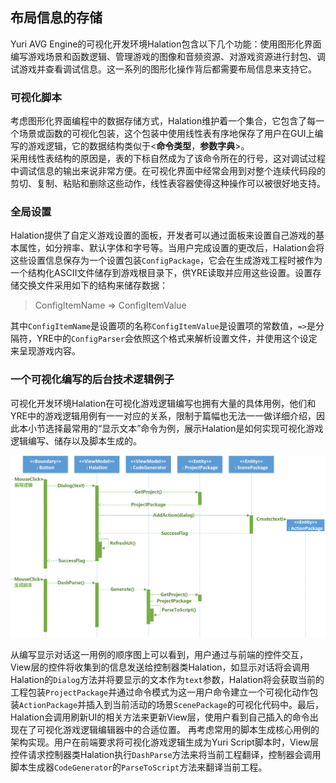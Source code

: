﻿## 布局信息的存储
Yuri AVG Engine的可视化开发环境Halation包含以下几个功能：使用图形化界面编写游戏场景和函数逻辑、管理游戏的图像和音频资源、对游戏资源进行封包、调试游戏并查看调试信息。这一系列的图形化操作背后都需要布局信息来支持它。<br/>

### 可视化脚本
考虑图形化界面编程中的数据存储方式，Halation维护着一个集合，它包含了每一个场景或函数的可视化包装，这个包装中使用线性表有序地保存了用户在GUI上编写的游戏逻辑，它的数据结构类似于<**命令类型**，**参数字典**>。<br/>
采用线性表结构的原因是，表的下标自然成为了该命令所在的行号，这对调试过程中调试信息的输出来说非常方便。在可视化界面中经常会用到对整个连续代码段的剪切、复制、粘贴和删除这些动作，线性表容器使得这种操作可以被很好地支持。

### 全局设置
Halation提供了自定义游戏设置的面板，开发者可以通过面板来设置自己游戏的基本属性，如分辨率、默认字体和字号等。当用户完成设置的更改后，Halation会将这些设置信息保存为一个设置包装`ConfigPackage`，它会在生成游戏工程时被作为一个结构化ASCII文件储存到游戏根目录下，供YRE读取并应用这些设置。设置存储交换文件采用如下的结构来储存数据：

> ConfigItemName => ConfigItemValue

其中`ConfigItemName`是设置项的名称`ConfigItemValue`是设置项的常数值，`=>`是分隔符，YRE中的`ConfigParser`会依照这个格式来解析设置文件，并使用这个设定来呈现游戏内容。

### 一个可视化编写的后台技术逻辑例子
可视化开发环境Halation在可视化游戏逻辑编写也拥有大量的具体用例，他们和YRE中的游戏逻辑用例有一一对应的关系，限制于篇幅也无法一一做详细介绍，因此本小节选择最常用的“显示文本”命令为例，展示Halation是如何实现可视化游戏逻辑编写、储存以及脚本生成的。

![HalationDialog](./HalationDashDialog.png)

从编写显示对话这一用例的顺序图上可以看到，用户通过与前端的控件交互，View层的控件将收集到的信息发送给控制器类Halation，如显示对话将会调用Halation的`Dialog`方法并将要显示的文本作为`text`参数，Halation将会获取当前的工程包装`ProjectPackage`并通过命令模式为这一用户命令建立一个可视化动作包装`ActionPackage`并插入到当前活动的场景`ScenePackage`的可视化代码中。最后，Halation会调用刷新UI的相关方法来更新View层，使用户看到自己插入的命令出现在了可视化游戏逻辑编辑器中的合适位置。
	再考虑常用的脚本生成核心用例的架构实现。用户在前端要求将可视化游戏逻辑生成为Yuri Script脚本时，View层控件请求控制器类Halation执行`DashParse`方法来将当前工程翻译，控制器会调用脚本生成器`CodeGenerator`的`ParseToScript`方法来翻译当前工程。
